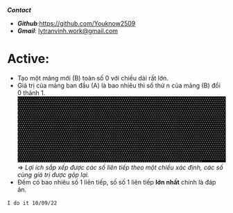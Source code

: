 ___**Contact**___
- ___Github___:<https://github.com/Youknow2509>
- ___Gmail___: <lytranvinh.work@gmail.com>

# Active: 
- Tạo một mảng mới (B) toàn  số 0 với chiều dài rất lớn.
- Giá trị của mảng ban đầu (A) là bao nhiêu thì số thứ n của mảng (B) đổi 0 thành 1.
  ![Hỉnh ảnh](ex.PNG)
=> *Lợi ích sắp xếp được các số liên tiếp theo một chiều xác định, các số cùng giá trị được gộp lại.*
- Đếm có bao nhiêu số 1 liên tiếp, số số 1 liên tiếp **lớn nhất** chính là đáp án.

````
I do it 10/09/22
````